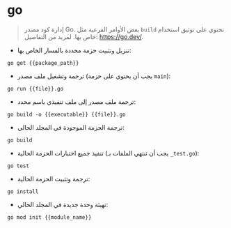 # go

> إدارة كود مصدر Go.
> بعض الأوامر الفرعية مثل `build` تحتوي على توثيق استخدام خاص بها.
> لمزيد من التفاصيل: <https://go.dev/>.

- تنزيل وتثبيت حزمة محددة بالمسار الخاص بها:

`go get {{package_path}}`

- ترجمة وتشغيل ملف مصدر (يجب أن يحتوي على حزمة `main`):

`go run {{file}}.go`

- ترجمة ملف مصدر إلى ملف تنفيذي باسم محدد:

`go build -o {{executable}} {{file}}.go`

- ترجمة الحزمة الموجودة في المجلد الحالي:

`go build`

- تنفيذ جميع اختبارات الحزمة الحالية (يجب أن تنتهي الملفات بـ `_test.go`):

`go test`

- ترجمة وتثبيت الحزمة الحالية:

`go install`

- تهيئة وحدة جديدة في المجلد الحالي:

`go mod init {{module_name}}`
